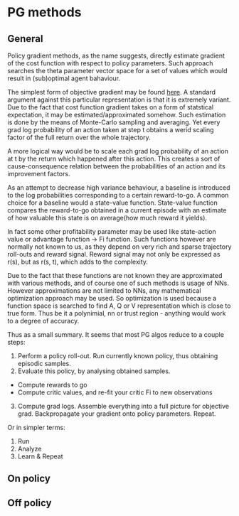 # PG methods

## General
Policy gradient methods, as the name suggests, directly estimate gradient of the cost function with respect to policy parameters.
Such approach searches the theta parameter vector space for a set of values which would result in (sub)optimal agent bahaviour.

The simplest form of objective gradient may be found [here](https://spinningup.openai.com/en/latest/spinningup/rl_intro3.html#deriving-the-simplest-policy-gradient).
A standard argument against this particular representation is that it is extremely variant. Due to the fact that cost function gradient takes on a form of statstical expectation, it may be estimated/approximated somehow.
Such estimation is done by the means of Monte-Carlo sampling and averaging. Yet every grad log probability of an action taken at step t obtains a werid scaling factor of the full return over the whole trajectory.

A more logical way would be to scale each grad log probability of an action at t by the return which happened after this action. 
This creates a sort of cause-consequence relation between the probabilities of an action and its improvement factors.

As an attempt to decrease high variance behaviour, a baseline is introduced to the log probabilities corresponding to a certain reward-to-go.
A common choice for a baseline would a state-value function.
State-value function compares the reward-to-go obtained in a current episode with an estimate of how valuable this state is on average(how much reward it yields).

In fact some other profitability parameter may be used like state-action value or advantage function -> Fi function.
Such functions however are normally not known to us, as they depend on very rich and sparse trajectory roll-outs and reward signal.
Reward signal may not only be expressed as r(s), but as r(s, t), which adds to the complexity.

Due to the fact that these functions are not known they are approximated with various methods, and of course one of such methods is usage of NNs.
However approximations are not limited to NNs, any mathematical optimization approach may be used.
So optimization is used because a function space is searched to find A, Q or V representation which is close to true form.
Thus be it a polynimial, nn or trust region - anything would work to a degree of accuracy.

Thus as a small summary. It seems that most PG algos reduce to a couple steps:
1. Perform a policy roll-out. Run currently known policy, thus obtaining episodic samples.
2. Evaluate this policy, by analysing obtained samples.
 - Compute rewards to go
 - Compute critic values, and re-fit your critic Fi to new observations
3. Compute grad logs. Assemble everything into a full picture for objective grad. Backpropagate your gradient onto policy parameters. Repeat.

Or in simpler terms:
1. Run
2. Analyze
3. Learn & Repeat

## On policy

## Off policy